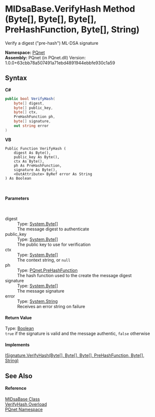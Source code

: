 # MlDsaBase.VerifyHash Method (Byte[], Byte[], Byte[], PreHashFunction, Byte[], String)
 

Verify a digest ("pre-hash") ML-DSA signature

**Namespace:**&nbsp;<a href="fc4f881f-e121-9cf0-ed49-65bf6b5a005d">PQnet</a><br />**Assembly:**&nbsp;PQnet (in PQnet.dll) Version: 1.0.0+63cbb78a507491a71ebd4891944ebbfe930c1a59

## Syntax

**C#**<br />
``` C#
public bool VerifyHash(
	byte[] digest,
	byte[] public_key,
	byte[] ctx,
	PreHashFunction ph,
	byte[] signature,
	out string error
)
```

**VB**<br />
``` VB
Public Function VerifyHash ( 
	digest As Byte(),
	public_key As Byte(),
	ctx As Byte(),
	ph As PreHashFunction,
	signature As Byte(),
	<OutAttribute> ByRef error As String
) As Boolean
```

<br />

#### Parameters
&nbsp;<dl><dt>digest</dt><dd>Type: <a href="https://docs.microsoft.com/dotnet/api/system.byte" target="_blank" rel="noopener noreferrer">System.Byte</a>[]<br />The message digest to authenticate</dd><dt>public_key</dt><dd>Type: <a href="https://docs.microsoft.com/dotnet/api/system.byte" target="_blank" rel="noopener noreferrer">System.Byte</a>[]<br />The public key to use for verification</dd><dt>ctx</dt><dd>Type: <a href="https://docs.microsoft.com/dotnet/api/system.byte" target="_blank" rel="noopener noreferrer">System.Byte</a>[]<br />The context string, or `null`</dd><dt>ph</dt><dd>Type: <a href="05820ba5-ae86-51cd-a9f9-3acb4477e835">PQnet.PreHashFunction</a><br />The hash function used to the create the message digest</dd><dt>signature</dt><dd>Type: <a href="https://docs.microsoft.com/dotnet/api/system.byte" target="_blank" rel="noopener noreferrer">System.Byte</a>[]<br />The message signature</dd><dt>error</dt><dd>Type: <a href="https://docs.microsoft.com/dotnet/api/system.string" target="_blank" rel="noopener noreferrer">System.String</a><br />Receives an error string on failure</dd></dl>

#### Return Value
Type: <a href="https://docs.microsoft.com/dotnet/api/system.boolean" target="_blank" rel="noopener noreferrer">Boolean</a><br />`true` if the signature is valid and the message authentic, `false` otherwise

#### Implements
<a href="8fad5299-adb4-044c-2208-20fcc95d09d0">ISignature.VerifyHash(Byte[], Byte[], Byte[], PreHashFunction, Byte[], String)</a><br />

## See Also


#### Reference
<a href="5ed363d7-73b0-22b5-bdb5-93527a8de811">MlDsaBase Class</a><br /><a href="1143c672-e3a7-6dc3-3943-897b3e29e3ad">VerifyHash Overload</a><br /><a href="fc4f881f-e121-9cf0-ed49-65bf6b5a005d">PQnet Namespace</a><br />